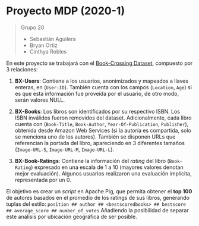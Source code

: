 # Proyecto MDP (2020-1)
> Grupo 20
> - Sebastián Aguilera
> - Bryan Ortiz
> - Cinthya Robles

En este proyecto se trabajará con el [Book-Crossing Dataset](http://www2.informatik.uni-freiburg.de/~cziegler/BX/), compuesto por 3 relaciones:
1. **BX-Users**: Contiene a los usuarios, anonimizados y mapeados a llaves enteras, en (`User-ID`). También cuenta con los campos (`Location`, `Age`) si es que esta información fue proveída por el usuario, de otro modo, serán valores NULL.

2. **BX-Books**: Los libros son identificados por su respectivo ISBN. Los ISBN inválidos fueron removidos del dataset. Adicionalmente, cada libro cuenta con (`Book-Title`, `Book-Author`, `Year-Of-Publication`, `Publisher`), obtenida desde Amazon Web Services (si la autoría es compartida, solo se menciona uno de los autores). También se disponen URLs que referencian la portada del libro, apareciendo en 3 diferentes tamaños (`Image-URL-S`, `Image-URL-M`, `Image-URL-L`).

3. **BX-Book-Ratings**: Contiene la información del *rating* del libro (`Book-Rating`) expresado en una escala de 1 a 10 (mayores valores denotan mejor evaluación). Algunos usuarios realizaron una evaluación implícita, representada por un 0.

El objetivo es crear un *script* en Apache Pig, que permita obtener el **top 100** de autores basados en el promedio de los ratings de sus libros, generando tuplas del estilo:
`position ## author ## <bestscoredbooks> ## bestscore ## average_score ## number_of_votes`
Añadiendo la posibilidad de separar este análisis por ubicación geográfica de ser posible.
